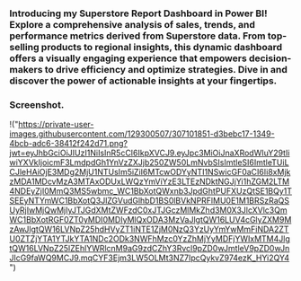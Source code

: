 ### Introducing my Superstore Report Dashboard in Power BI! Explore a comprehensive analysis of sales, trends, and performance metrics derived from Superstore data. From top-selling products to regional insights, this dynamic dashboard offers a visually engaging experience that empowers decision-makers to drive efficiency and optimize strategies. Dive in and discover the power of actionable insights at your fingertips.

### Screenshot.

!("https://private-user-images.githubusercontent.com/129300507/307101851-d3bebc17-1349-4bcb-adc6-38412f242d71.png?jwt=eyJhbGciOiJIUzI1NiIsInR5cCI6IkpXVCJ9.eyJpc3MiOiJnaXRodWIuY29tIiwiYXVkIjoicmF3LmdpdGh1YnVzZXJjb250ZW50LmNvbSIsImtleSI6ImtleTUiLCJleHAiOjE3MDg2MjU1NTUsIm5iZiI6MTcwODYyNTI1NSwicGF0aCI6Ii8xMjkzMDA1MDcvMzA3MTAxODUxLWQzYmViYzE3LTEzNDktNGJjYi1hZGM2LTM4NDEyZjI0MmQ3MS5wbmc_WC1BbXotQWxnb3JpdGhtPUFXUzQtSE1BQy1TSEEyNTYmWC1BbXotQ3JlZGVudGlhbD1BS0lBVkNPRFlMU0E1M1BRSzRaQSUyRjIwMjQwMjIyJTJGdXMtZWFzdC0xJTJGczMlMkZhd3M0X3JlcXVlc3QmWC1BbXotRGF0ZT0yMDI0MDIyMlQxODA3MzVaJlgtQW16LUV4cGlyZXM9MzAwJlgtQW16LVNpZ25hdHVyZT1iNTE1ZjM0NzQ3YzUyYmYwMmFiNDA2ZTU0ZTZjYTA1YTJkYTA1NDc2ODk3NWFhMzc0YzZhMjYyMDFjYWIxMTM4JlgtQW16LVNpZ25lZEhlYWRlcnM9aG9zdCZhY3Rvcl9pZD0wJmtleV9pZD0wJnJlcG9faWQ9MCJ9.mqCYF3Ejm3LW5OLMt3NZ7IpcQykvZ974ezK_HYi2QY4")
